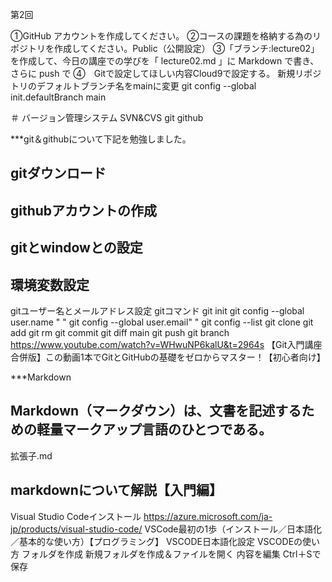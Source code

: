 第2回

①GitHub アカウントを作成してください。
②コースの課題を格納する為のリポジトリを作成してください。Public（公開設定）
③「ブランチ:lecture02」を作成して、今日の講座での学びを「 lecture02.md 」に Markdown で書き、さらに push で
④　Gitで設定してほしい内容Cloud9で設定する。
新規リポジトリのデフォルトブランチ名をmainに変更
git config --global init.defaultBranch main

＃ バージョン管理システム SVN&CVS git github

***git＆githubについて下記を勉強しました。
## gitダウンロード
## githubアカウントの作成
## gitとwindowとの設定
## 環境変数設定
gitユーザー名とメールアドレス設定
gitコマンド
 git init
 git config --global user.name " "
 git config --global user.email" "
 git config --list
 git clone
 git add
 git rm 
 git commit
 git diff main
 git push
 git branch
 <https://www.youtube.com/watch?v=WHwuNP6kalU&t=2964s>
【Git入門講座 合併版】この動画1本でGitとGitHubの基礎をゼロからマスター！【初心者向け】

 ***Markdown
 ## Markdown（マークダウン）は、文書を記述するための軽量マークアップ言語のひとつである。
拡張子.md

## markdownについて解説【入門編】

 Visual Studio Codeインストール
 <https://azure.microsoft.com/ja-jp/products/visual-studio-code/>
VSCode最初の1歩（インストール／日本語化／基本的な使い方）【プログラミング】
VSCODE日本語化設定
VSCODEの使い方
フォルダを作成
新規フォルダを作成＆ファイルを開く
内容を編集
Ctrl＋Sで保存
